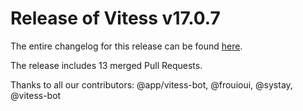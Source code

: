 # Release of Vitess v17.0.7
The entire changelog for this release can be found [here](https://github.com/vitessio/vitess/blob/main/changelog/17.0/17.0.7/changelog.md).

The release includes 13 merged Pull Requests.

Thanks to all our contributors: @app/vitess-bot, @frouioui, @systay, @vitess-bot

